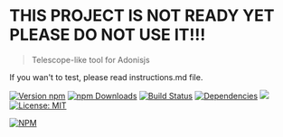 # THIS PROJECT IS NOT READY YET PLEASE DO NOT USE IT!!!

>Telescope-like tool for Adonisjs

If you wan't to test, please read instructions.md file.

[![Version npm](https://img.shields.io/npm/v/adoscopejs.svg?style=flat-square)](https://www.npmjs.com/package/adoscopejs)
[![npm Downloads](https://img.shields.io/npm/dm/adoscopejs.svg?style=flat-square)](https://npmcharts.com/compare/adoscopejs?minimal=true)
[![Build Status](https://img.shields.io/circleci/build/github/Melchyore/adoscopejs/master.svg?style=flat-square)](https://circleci.com/gh/Melchyore/adoscopejs)
[![Dependencies](https://img.shields.io/david/Melchyore/adoscopejs.svg?style=flat-square)](https://david-dm.org/Melchyore/adoscopejs)
![](https://img.shields.io/badge/types-Typescript-blue.svg?style=flat-square)
[![License: MIT](https://img.shields.io/badge/License-MIT-green.svg?style=flat-square)](https://opensource.org/licenses/MIT)

[![NPM](https://nodei.co/npm/adoscopejs.png?downloads=true&downloadRank=true)](https://nodei.co/npm/adoscopejs/)
